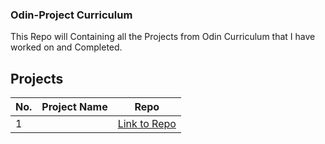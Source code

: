 ### Odin-Project Curriculum
This Repo will Containing all the Projects from Odin Curriculum that I have worked on and Completed.
## Projects
| No. | Project Name | Repo |
| --- | --- | --- |
| 1   |  | [Link to Repo]() | 